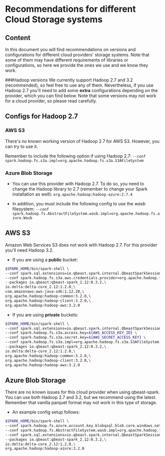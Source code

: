 # Recommendations for different Cloud Storage systems

## Content
In this document you will find recommendations on versions and configurations for different cloud providers' storage systems.
Note that some of them may have different requirements of libraries or configurations, so here we provide the ones
we use and we know they work.

###Hadoop versions
We currently support Hadoop 2.7 and 3.2 (recommended), so feel free to use any of them.
Nevertheless, if you use Hadoop 2.7 you'll need to add some **extra** configurations depending on the provider, which you can find below.
Note that some versions may not work for a cloud provider, so please read carefully.

## Configs for Hadoop 2.7

### AWS S3

There's no known working version of Hadoop 2.7 for AWS S3. However, you can try to use it.

Remember to include the following option if using Hadoop 2.7:
``` --conf spark.hadoop.fs.s3a.impl=org.apache.hadoop.fs.s3a.S3AFileSystem ```

### Azure Blob Storage

- You can use this provider with Hadoop 2.7. To do so, you need to change the Hadoop library to 2.7 (remember to change your Spark installation as well):
``` org.apache.hadoop:hadoop-azure:2.7.4 ```
 
- In addition, you must include the following config to use the _wasb_ filesystem:
``` --conf spark.hadoop.fs.AbstractFileSystem.wasb.impl=org.apache.hadoop.fs.azure.Wasb ```


## AWS S3
Amazon Web Services S3 does not work with Hadoop 2.7. For this provider you'll need Hadoop 3.2.

- If you are using a **public** bucket:
```bash
$SPARK_HOME/bin/spark-shell \
--conf spark.sql.extensions=io.qbeast.spark.internal.QbeastSparkSessionExtension \
--conf spark.hadoop.fs.s3a.aws.credentials.provider=org.apache.hadoop.fs.s3a.AnonymousAWSCredentialsProvider \
--packages io.qbeast:qbeast-spark_2.12:0.3.2,\
io.delta:delta-core_2.12:1.2.0,\
com.amazonaws:aws-java-sdk:1.12.20,\
org.apache.hadoop:hadoop-common:3.2.0,\
org.apache.hadoop:hadoop-client:3.2.0,\
org.apache.hadoop:hadoop-aws:3.2.0
```
- If you are using **private** buckets:
```bash
$SPARK_HOME/bin/spark-shell \
--conf spark.sql.extensions=io.qbeast.spark.internal.QbeastSparkSessionExtension \
--conf spark.hadoop.fs.s3a.access.key=${AWS_ACCESS_KEY_ID} \
--conf spark.hadoop.fs.s3a.secret.key=${AWS_SECRET_ACCESS_KEY} \
--conf spark.hadoop.fs.s3a.impl=org.apache.hadoop.fs.s3a.S3AFileSystem \
--packages io.qbeast:qbeast-spark_2.12:0.3.2,\
io.delta:delta-core_2.12:1.2.0,\
org.apache.hadoop:hadoop-common:3.2.0,\
org.apache.hadoop:hadoop-client:3.2.0,\
org.apache.hadoop:hadoop-aws:3.2.0
```

## Azure Blob Storage
There are no known issues for this cloud provider when using qbeast-spark. You can use both Hadoop 2.7 and 3.2, but we
recommend using the latest. Remember that vanilla parquet format may not work in this type of storage.

- An example config setup follows:
```bash
$SPARK_HOME/bin/spark-shell \
--conf spark.hadoop.fs.azure.account.key.blobqsql.blob.core.windows.net="${AZURE_BLOB_STORAGE_KEY}" \
--conf spark.hadoop.fs.AbstractFileSystem.wasb.impl=org.apache.hadoop.fs.azure.Wasb \
--conf spark.sql.extensions=io.qbeast.spark.internal.QbeastSparkSessionExtension \
--packages io.qbeast:qbeast-spark_2.12:0.3.2,\
io.delta:delta-core_2.12:1.2.0,\
org.apache.hadoop:hadoop-azure:3.2.0
```
